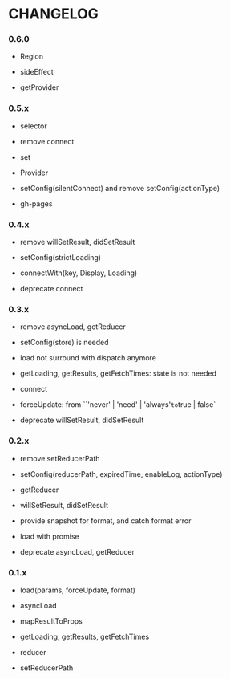 # CHANGELOG

### 0.6.0

- Region

- sideEffect

- getProvider

### 0.5.x

- selector

- remove connect

- set

- Provider

- setConfig(silentConnect) and remove setConfig(actionType)

- gh-pages

### 0.4.x

- remove willSetResult, didSetResult

- setConfig(strictLoading)

- connectWith(key, Display, Loading)

- deprecate connect

### 0.3.x

- remove asyncLoad, getReducer

- setConfig(store) is needed

- load not surround with dispatch anymore

- getLoading, getResults, getFetchTimes: state is not needed

- connect

- forceUpdate: from ``'never' | 'need' | 'always'` to `true | false`

- deprecate willSetResult, didSetResult

### 0.2.x

- remove setReducerPath

- setConfig(reducerPath, expiredTime, enableLog, actionType)

- getReducer

- willSetResult, didSetResult

- provide snapshot for format, and catch format error

- load with promise

- deprecate asyncLoad, getReducer

### 0.1.x

- load(params, forceUpdate, format)

- asyncLoad

- mapResultToProps

- getLoading, getResults, getFetchTimes

- reducer

- setReducerPath
